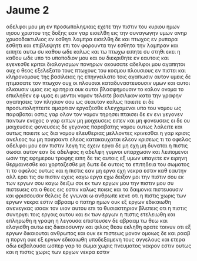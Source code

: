 # Jaume 2
αδελφοι μου μη εν προσωποληψιαις εχετε την πιστιν του κυριου ημων ιησου χριστου της δοξης
εαν γαρ εισελθη εις την συναγωγην υμων ανηρ χρυσοδακτυλιος εν εσθητι λαμπρα εισελθη δε και πτωχος εν ρυπαρα εσθητι
και επιβλεψητε επι τον φορουντα την εσθητα την λαμπραν και ειπητε αυτω συ καθου ωδε καλως και τω πτωχω ειπητε συ στηθι εκει η καθου ωδε υπο το υποποδιον μου
και ου διεκριθητε εν εαυτοις και εγενεσθε κριται διαλογισμων πονηρων 
ακουσατε αδελφοι μου αγαπητοι ουχ ο θεος εξελεξατο τους πτωχους του κοσμου πλουσιους εν πιστει και κληρονομους της βασιλειας ης επηγγειλατο τοις αγαπωσιν αυτον
υμεις δε ητιμασατε τον πτωχον ουχ οι πλουσιοι καταδυναστευουσιν υμων και αυτοι ελκουσιν υμας εις κριτηρια
ουκ αυτοι βλασφημουσιν το καλον ονομα το επικληθεν εφ υμας
ει μεντοι νομον τελειτε βασιλικον κατα την γραφην αγαπησεις τον πλησιον σου ως σεαυτον καλως ποιειτε
ει δε προσωποληπτειτε αμαρτιαν εργαζεσθε ελεγχομενοι υπο του νομου ως παραβαται
οστις γαρ ολον τον νομον τηρησει πταισει δε εν ενι γεγονεν παντων ενοχος 
ο γαρ ειπων μη μοιχευσεις ειπεν και μη φονευσεις ει δε ου μοιχευσεις φονευσεις δε γεγονας παραβατης νομου
ουτως λαλειτε και ουτως ποιειτε ως δια νομου ελευθεριας μελλοντες κρινεσθαι
η γαρ κρισις ανελεος τω μη ποιησαντι ελεος κατακαυχαται ελεον κρισεως 
τι το οφελος αδελφοι μου εαν πιστιν λεγη τις εχειν εργα δε μη εχη μη δυναται η πιστις σωσαι αυτον
εαν δε αδελφος η αδελφη γυμνοι υπαρχωσιν και λειπομενοι ωσιν της εφημερου τροφης
ειπη δε τις αυτοις εξ υμων υπαγετε εν ειρηνη θερμαινεσθε και χορταζεσθε μη δωτε δε αυτοις τα επιτηδεια του σωματος τι το οφελος
ουτως και η πιστις εαν μη εργα εχη νεκρα εστιν καθ εαυτην
αλλ ερει τις συ πιστιν εχεις καγω εργα εχω δειξον μοι την πιστιν σου εκ των εργων σου καγω δειξω σοι εκ των εργων μου την πιστιν μου
συ πιστευεις οτι ο θεος εις εστιν καλως ποιεις και τα δαιμονια πιστευουσιν και φρισσουσιν
θελεις δε γνωναι ω ανθρωπε κενε οτι η πιστις χωρις των εργων νεκρα εστιν 
αβρααμ ο πατηρ ημων ουκ εξ εργων εδικαιωθη ανενεγκας ισαακ τον υιον αυτου επι το θυσιαστηριον
βλεπεις οτι η πιστις συνηργει τοις εργοις αυτου και εκ των εργων η πιστις ετελειωθη
και επληρωθη η γραφη η λεγουσα επιστευσεν δε αβρααμ τω θεω και ελογισθη αυτω εις δικαιοσυνην και φιλος θεου εκληθη
ορατε τοινυν οτι εξ εργων δικαιουται ανθρωπος και ουκ εκ πιστεως μονον 
ομοιως δε και ρααβ η πορνη ουκ εξ εργων εδικαιωθη υποδεξαμενη τους αγγελους και ετερα οδω εκβαλουσα
ωσπερ γαρ το σωμα χωρις πνευματος νεκρον εστιν ουτως και η πιστις χωρις των εργων νεκρα εστιν
